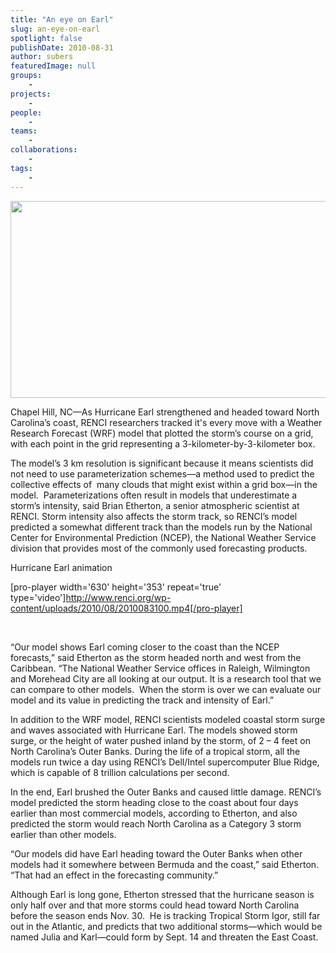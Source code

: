 ```yaml
---
title: "An eye on Earl"
slug: an-eye-on-earl
spotlight: false
publishDate: 2010-08-31
author: subers
featuredImage: null
groups:
    - 
projects:
    - 
people:
    - 
teams: 
    - 
collaborations:
    - 
tags:
    - 
---
```

<a href="http://www.renci.org/wp-content/uploads/2010/08/earl-story-image.jpg"><img class="alignnone size-full wp-image-6198" title="earl-story-image" alt="" src="http://www.renci.org/wp-content/uploads/2010/08/earl-story-image.jpg" width="630" height="315" /></a>

Chapel Hill, NC—As Hurricane Earl strengthened and headed toward North Carolina’s coast, RENCI researchers tracked it's every move with a Weather Research Forecast (WRF) model that plotted the storm’s course on a grid, with each point in the grid representing a 3-kilometer-by-3-kilometer box.<!--more-->

The model’s 3 km resolution is significant because it means scientists did not need to use parameterization schemes—a method used to predict the collective effects of  many clouds that might exist within a grid box—in the model.  Parameterizations often result in models that underestimate a storm’s intensity, said Brian Etherton, a senior atmospheric scientist at RENCI. Storm intensity also affects the storm track, so RENCI’s model predicted a somewhat different track than the models run by the National Center for Environmental Prediction (NCEP), the National Weather Service division that provides most of the commonly used forecasting products.

<span class="renci_head">Hurricane Earl animation</span>

[pro-player width='630' height='353' repeat='true' type='video']http://www.renci.org/wp-content/uploads/2010/08/2010083100.mp4[/pro-player]

&nbsp;

“Our model shows Earl coming closer to the coast than the NCEP forecasts,” said Etherton as the storm headed north and west from the Caribbean. “The National Weather Service offices in Raleigh, Wilmington and Morehead City are all looking at our output. It is a research tool that we can compare to other models.  When the storm is over we can evaluate our model and its value in predicting the track and intensity of Earl.”

In addition to the WRF model, RENCI scientists modeled coastal storm surge and waves associated with Hurricane Earl. The models showed storm surge, or the height of water pushed inland by the storm, of 2 – 4 feet on North Carolina’s Outer Banks. During the life of a tropical storm, all the models run twice a day using RENCI’s Dell/Intel supercomputer Blue Ridge, which is capable of 8 trillion calculations per second.

In the end, Earl brushed the Outer Banks and caused little damage. RENCI’s model predicted the storm heading close to the coast about four days earlier than most commercial models, according to Etherton, and also predicted the storm would reach North Carolina as a Category 3 storm earlier than other models.

“Our models did have Earl heading toward the Outer Banks when other models had it somewhere between Bermuda and the coast,” said Etherton. “That had an effect in the forecasting community.”

Although Earl is long gone, Etherton stressed that the hurricane season is only half over and that more storms could head toward North Carolina before the season ends Nov. 30.  He is tracking Tropical Storm Igor, still far out in the Atlantic, and predicts that two additional storms—which would be named Julia and Karl—could form by Sept. 14 and threaten the East Coast.
